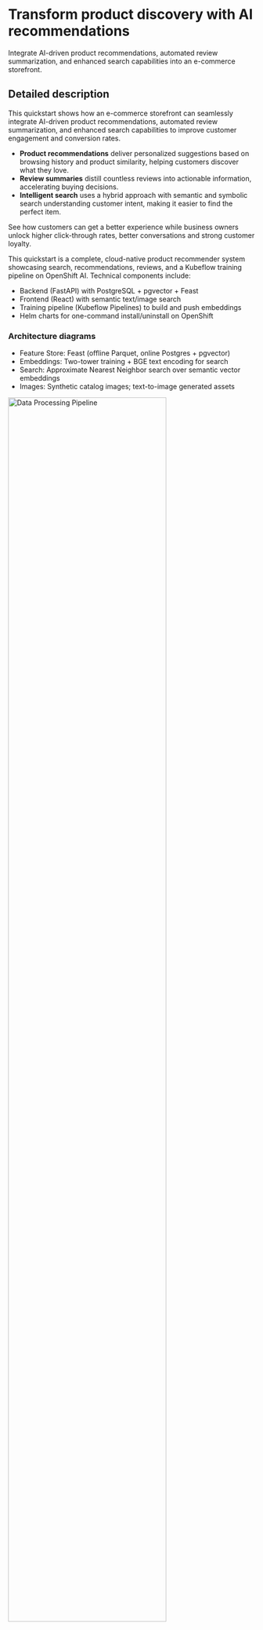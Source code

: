 # Transform product discovery with AI recommendations

Integrate AI-driven product recommendations, automated review summarization, and enhanced search capabilities into an e-commerce storefront.

## Detailed description

This quickstart shows how an e-commerce storefront can seamlessly integrate AI-driven product recommendations, automated review summarization, and enhanced search capabilities to improve customer engagement and conversion rates.

* **Product recommendations** deliver personalized suggestions based on browsing history and product similarity, helping customers discover what they love.
* **Review summaries** distill countless reviews into actionable information, accelerating buying decisions.
* **Intelligent search** uses a hybrid approach with semantic and symbolic search understanding customer intent, making it easier to find the perfect item.

See how customers can get a better experience while business owners unlock higher click-through rates, better conversations and strong customer loyalty.

This quickstart is a complete, cloud-native product recommender system showcasing search, recommendations, reviews, and a Kubeflow training pipeline on OpenShift AI. Technical components include:
- Backend (FastAPI) with PostgreSQL + pgvector + Feast
- Frontend (React) with semantic text/image search
- Training pipeline (Kubeflow Pipelines) to build and push embeddings
- Helm charts for one-command install/uninstall on OpenShift


### Architecture diagrams
- Feature Store: Feast (offline Parquet, online Postgres + pgvector)
- Embeddings: Two-tower training + BGE text encoding for search
- Search: Approximate Nearest Neighbor search over semantic vector embeddings
- Images: Synthetic catalog images; text-to-image generated assets


<img src="docs/images/data_processing_pipeline.drawio.png" alt="Data Processing Pipeline" width="80%">

<img src="docs/images/training_and_batch_scoring.drawio.png" alt="Training & Batch Scoring" width="80%">

<img src="docs/images/Inference.drawio.png" alt="Inference" width="80%">

<img src="docs/images/search_by.drawio.png" alt="Search by Text/Image" width="80%">

---

## Requirements

### Prerequisites
- Access to an OpenShift cluster (with OpenShift AI installed)
- CLI tools: `oc` and `helm`
- Container registry access to push images (e.g., quay.io)

Recommended OpenShift AI components enabled: DataSciencePipelines, Feast Operator, Model Registry, KServe/ModelMesh (Managed in your `DataScienceCluster`).

### Minimum hardware requirements

### Minimum software requirements

### Required user permissions

---

## Deploy

1) Clone and enter the repo
```bash
git clone https://github.com/<your-username>/product-recommender-system.git
cd product-recommender-system/helm
```

2) Install
```bash
make install NAMESPACE=<namespace> minio.userId=<minio user Id> minio.password=<minio password> OLLAMA_MODEL=<ollama model name> MODEL_ENDPOINT=<http://model-url.com/v1>
```
This deploys: Postgres+pgvector, Feast registry/secret, backend, frontend, and the training pipeline server.

3) Access routes (after pods Ready)
```bash
# Frontend URL
FRONTEND=$(oc -n <ns> get route product-recommender-system-frontend -o jsonpath='{.spec.host}')
echo "https://$FRONTEND"

# Pipeline UI (DSP) URL
DSP=$(oc -n <ns> get route ds-pipeline-dspa -o jsonpath='{.spec.host}')
echo "https://$DSP"
```

### Delete
```bash
make uninstall NAMESPACE=<ns>
```

---

## Additional details

### Configuration you’ll change most often
- Images
  - Backend+Frontend: `frontendBackendImage` in `helm/product-recommender-system/values.yaml`
  - Training: `pipelineJobImage` (training container image)
  - Core library (as a base in backend image): `applicationImage` (if used)
- LLM for review generation (optional)
  - Set `llm.secret.data.LLM_API_KEY` (or bring your own secret)
  - Backend env: `USE_LLM_FOR_REVIEWS`, `LLM_API_BASE`, `LLM_MODEL`, `LLM_TIMEOUT`
- Database/Feast integration
  - DB connection comes from the `pgvector` secret (created by the chart)
  - Feast TLS secret name: `feast-feast-recommendation-registry-tls` (mounted in backend & training)


### How search works
- Semantic Approximate Nearest Neighbor search over item text embeddings (BGE)

If you add more modalities (e.g., category vectors), stack only equal-dimension tensors or compute per-field similarities and fuse (max/weighted) without stacking.


### AI Review Summarization
- **What it does**: Uses an LLM to condense recent product reviews into a short, helpful summary covering sentiment, pros, cons, and an overall recommendation.
- **Endpoint**:
  - `GET /products/{product_id}/reviews/summarize` — returns AI-generated summary text.
- **Notes**:
  - Requires at least 4 reviews to produce a summary; otherwise returns a friendly message.
  - Review summary generated real time upon clicking the 'AI Summarize' button on the product page.


Detailed docs live in component READMEs:
- `recommendation-core/README.md`
- `recommendation-training/README.md`
- `backend/README.md`
- `frontend/README.md`
- `helm/README.md`

---

## License & contributions
- License: same terms as Red Hat AI Quickstart
- Contributions welcome via PRs; please update component READMEs when changing behavior

## Tags

* **Industry:** Retail
* **Product:** OpenShift AI
* **Use case:** Personalization

